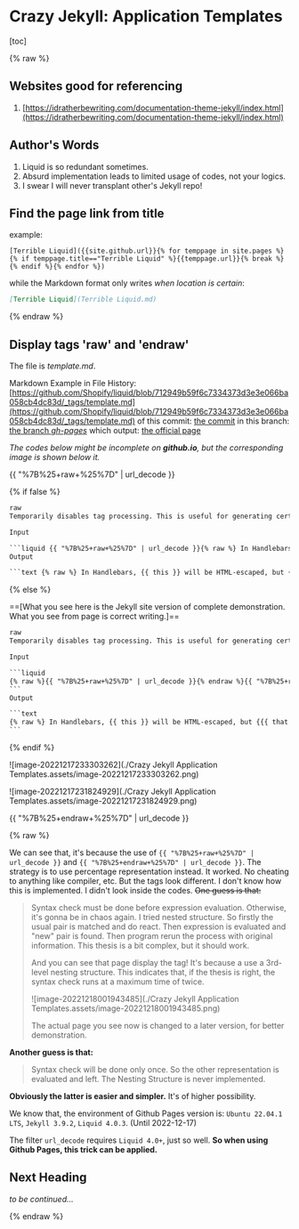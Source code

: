 # Crazy Jekyll: Application Templates

[toc]

{% raw %}

## Websites good for referencing

1. [https://idratherbewriting.com/documentation-theme-jekyll/index.html](https://idratherbewriting.com/documentation-theme-jekyll/index.html)



## Author's Words

1. Liquid is so redundant sometimes.
2. Absurd implementation leads to limited usage of codes, not your logics.
3. I swear I will never transplant other's Jekyll repo!



## Find the page link from title

example:

```
[Terrible Liquid]({{site.github.url}}{% for temppage in site.pages %}{% if temppage.title=="Terrible Liquid" %}{{temppage.url}}{% break %}{% endif %}{% endfor %})
```

while the Markdown format only writes *when location is certain*:

``` markdown
[Terrible Liquid](Terrible Liquid.md)
```


{% endraw %}

## Display tags 'raw' and 'endraw'

The file is *template.md*.

Markdown Example in File History: [https://github.com/Shopify/liquid/blob/712949b59f6c7334373d3e3e066ba058cb4dc83d/_tags/template.md](https://github.com/Shopify/liquid/blob/712949b59f6c7334373d3e3e066ba058cb4dc83d/_tags/template.md)
of this commit: [the commit](https://github.com/Shopify/liquid/commit/712949b59f6c7334373d3e3e066ba058cb4dc83d#diff-655febbf45dc29667914f8ab0ad967ee42fe66a7fd6c477e65dcefd0a27b793c)
in this branch: [the branch *gh-pages*](https://github.com/Shopify/liquid/tree/gh-pages)
which output: [the official page](https://shopify.github.io/liquid/tags/template/)

<i>The codes below might be incomplete on **github.io**, but the corresponding image is shown below it. </i>

{{ "%7B%25+raw+%25%7D" | url_decode }}

{% if false %}

```markdown
raw
Temporarily disables tag processing. This is useful for generating certain content that uses conflicting syntax, such as Mustache or Handlebars.

Input

​```liquid {{ "%7B%25+raw+%25%7D" | url_decode }}{% raw %} In Handlebars, {{ this }} will be HTML-escaped, but {{{ that }}} will not. {% endraw %}{{ "%7B%25+endraw+%25%7D" | url_decode }} ```
Output

​```text {% raw %} In Handlebars, {{ this }} will be HTML-escaped, but {{{ that }}} will not. {% endraw %} ```
```

{% else %}

==[What you see here is the Jekyll site version of complete demonstration. What you see from page is correct writing.]==

```markdown
raw
Temporarily disables tag processing. This is useful for generating certain content that uses conflicting syntax, such as Mustache or Handlebars.

Input

​```liquid 
{% raw %}{{ "%7B%25+raw+%25%7D" | url_decode }}{% endraw %}{{ "%7B%25+raw+%25%7D" | url_decode }}{% raw %} In Handlebars, {{ this }} will be HTML-escaped, but {{{ that }}} will not. {% endraw %}{{ "%7B%25+endraw+%25%7D" | url_decode }}{% raw %}{{ "%7B%25+endraw+%25%7D" | url_decode }}{% endraw %} 
​```
Output

​```text 
{% raw %} In Handlebars, {{ this }} will be HTML-escaped, but {{{ that }}} will not. {% endraw %}{{ "%7B%25+endraw+%25%7D" | url_decode }} 
​```
```

{% endif %}

![image-20221217233303262](./Crazy Jekyll Application Templates.assets/image-20221217233303262.png)

![image-20221217231824929](./Crazy Jekyll Application Templates.assets/image-20221217231824929.png)

{{ "%7B%25+endraw+%25%7D" | url_decode }}

{% raw %}

We can see that, it's because the use of `{{ "%7B%25+raw+%25%7D" | url_decode }}` and `{{ "%7B%25+endraw+%25%7D" | url_decode }}`. The strategy is to use percentage representation instead. It worked. No cheating to anything like compiler, etc. But the tags look different. I don't know how this is implemented. I didn't look inside the codes. <del>One guess is that:</del>

> Syntax check must be done before expression evaluation. Otherwise, it's gonna be in chaos again. I tried nested structure. So firstly the usual pair is matched and do react. Then expression is evaluated and "new" pair is found. Then program rerun the process with original information. This thesis is a bit complex, but it should work. 
>
> And you can see that page display the tag! It's because a use a 3rd-level nesting structure. This indicates that, if the thesis is right, the syntax check runs at a maximum time of twice.
>
> ![image-20221218001943485](./Crazy Jekyll Application Templates.assets/image-20221218001943485.png)
>
> The actual page you see now is changed to a later version, for better demonstration.

**Another guess is that:**

> Syntax check will be done only once. So the other representation is evaluated and left. The Nesting Structure is never implemented.

**Obviously the latter is easier and simpler.** It's of higher possibility.

We know that, the environment of Github Pages version is: `Ubuntu 22.04.1 LTS`, `Jekyll 3.9.2`, `Liquid 4.0.3`. (Until 2022-12-17)

The filter `url_decode` requires `Liquid 4.0+`, just so well. **So when using Github Pages, this trick can be applied.**




## Next Heading

*to be continued...*



{% endraw %}



